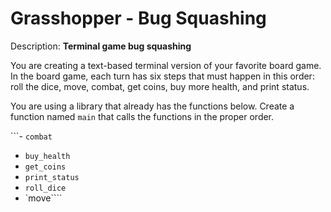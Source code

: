# Grasshopper - Bug Squashing
Description:
**Terminal game bug squashing**

You are creating a text-based terminal version of your favorite board game. In the board game, each turn has six steps that must happen in this order: roll the dice, move, combat, get coins, buy more health, and print status.

You are using a library that already has the functions below. Create a function named ```main``` that calls the functions in the proper order.

```- `combat`
- `buy_health`
- `get_coins`
- `print_status`
- `roll_dice`
- `move````